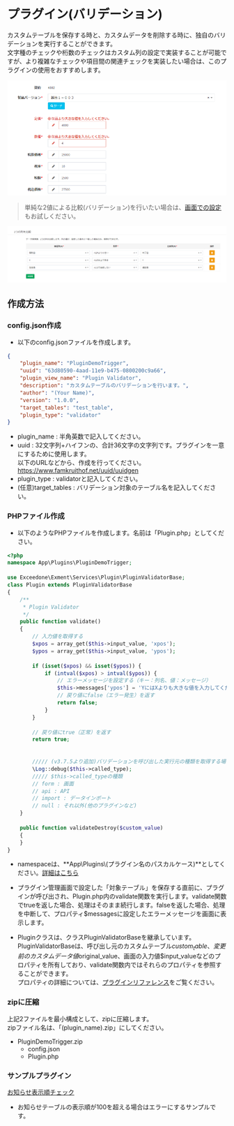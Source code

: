 # プラグイン(バリデーション)
カスタムテーブルを保存する時と、カスタムデータを削除する時に、独自のバリデーションを実行することができます。  
文字種のチェックや桁数のチェックはカスタム列の設定で実装することが可能ですが、より複雑なチェックや項目間の関連チェックを実装したい場合は、このプラグインの使用をおすすめします。

![バリデーション実装例](img/plugin/plugin_validate1.png)   

> 単純な2値による比較(バリデーション)を行いたい場合は、[画面での設定](/ja/table?id=_2つの列を比較)もお試しください。

![2つの列を比較](img/table/compare1.png)    

## 作成方法

### config.json作成
- 以下のconfig.jsonファイルを作成します。  

~~~ json
{
    "plugin_name": "PluginDemoTrigger",
    "uuid": "63d80590-4aad-11e9-b475-0800200c9a66",
    "plugin_view_name": "Plugin Validator",
    "description": "カスタムテーブルのバリデーションを行います。",
    "author": "(Your Name)",
    "version": "1.0.0",
    "target_tables": "test_table",
    "plugin_type": "validator"
}
~~~

- plugin_name : 半角英数で記入してください。
- uuid : 32文字列+ハイフンの、合計36文字の文字列です。プラグインを一意にするために使用します。  
以下のURLなどから、作成を行ってください。  
https://www.famkruithof.net/uuid/uuidgen
- plugin_type : validatorと記入してください。  
- (任意)target_tables : バリデーション対象のテーブル名を記入してください。  


### PHPファイル作成
- 以下のようなPHPファイルを作成します。名前は「Plugin.php」としてください。

~~~ php
<?php
namespace App\Plugins\PluginDemoTrigger;

use Exceedone\Exment\Services\Plugin\PluginValidatorBase;
class Plugin extends PluginValidatorBase
{
    /**
     * Plugin Validator
     */
    public function validate()
    {
        // 入力値を取得する
        $xpos = array_get($this->input_value, 'xpos');
        $ypos = array_get($this->input_value, 'ypos');

        if (isset($xpos) && isset($ypos)) {
            if (intval($xpos) > intval($ypos)) {
                // エラーメッセージを設定する（キー：列名、値：メッセージ）
                $this->messages['ypos'] = 'YにはXよりも大きな値を入力してください。';
                // 戻り値にfalse（エラー発生）を返す
                return false;
            }
        }

        // 戻り値にtrue（正常）を返す
        return true;

        
        ///// (v3.7.5より追加)バリデーションを呼び出した実行元の種類を取得する場合。特定の呼び出し方でのみバリデーションを実施する場合などにご利用ください
        \Log::debug($this->called_type);
        ///// $this->called_typeの種類
        // form : 画面
        // api : API
        // import : データインポート
        // null : それ以外(他のプラグインなど)
    }

    public function validateDestroy($custom_value)
    {
    }
}
~~~

- namespaceは、**App\Plugins\\(プラグイン名のパスカルケース)**としてください。[詳細はこちら](/ja/plugin_quickstart#プラグイン名のnamespace)

- プラグイン管理画面で設定した「対象テーブル」を保存する直前に、プラグインが呼び出され、Plugin.php内のvalidate関数を実行します。validate関数でtrueを返した場合、処理はそのまま続行します。falseを返した場合、処理を中断して、プロパティ$messagesに設定したエラーメッセージを画面に表示します。  

- Pluginクラスは、クラスPluginValidatorBaseを継承しています。  
PluginValidatorBaseは、呼び出し元のカスタムテーブル$custom_table、変更前のカスタムデータ値$original_value、画面の入力値$input_valueなどのプロパティを所有しており、validate関数内ではそれらのプロパティを参照することができます。  
プロパティの詳細については、[プラグインリファレンス](/ja/plugin_reference.md)をご覧ください。  

### zipに圧縮
上記2ファイルを最小構成として、zipに圧縮します。  
zipファイル名は、「(plugin_name).zip」にしてください。  
- PluginDemoTrigger.zip
    - config.json
    - Plugin.php


### サンプルプラグイン
[お知らせ表示順チェック](https://github.com/exment-git/plugin-sample/tree/main/validation/PluginValidatorTest)  
- お知らせテーブルの表示順が100を超える場合はエラーにするサンプルです。  

